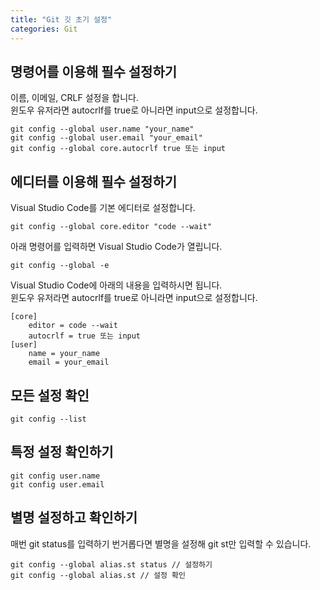 ```yaml
---
title: "Git 깃 초기 설정"
categories: Git
---
```


## 명령어를 이용해 필수 설정하기
이름, 이메일, CRLF 설정을 합니다.  
윈도우 유저라면 autocrlf를 true로 아니라면 input으로 설정합니다.

```git
git config --global user.name "your_name"
git config --global user.email "your_email"
git config --global core.autocrlf true 또는 input
```

## 에디터를 이용해 필수 설정하기
Visual Studio Code를 기본 에디터로 설정합니다.
```git
git config --global core.editor "code --wait"
```

아래 명령어를 입력하면 Visual Studio Code가 열립니다.

```git
git config --global -e
```

Visual Studio Code에 아래의 내용을 입력하시면 됩니다.  
윈도우 유저라면 autocrlf를 true로 아니라면 input으로 설정합니다.

```
[core]
	editor = code --wait
	autocrlf = true 또는 input
[user]
	name = your_name
	email = your_email
```

## 모든 설정 확인

```git
git config --list
```

## 특정 설정 확인하기
```git
git config user.name
git config user.email
```

## 별명 설정하고 확인하기
매번 git status를 입력하기 번거롭다면 별명을 설정해 git st만 입력할 수 있습니다.
```
git config --global alias.st status // 설정하기
git config --global alias.st // 설정 확인
```

